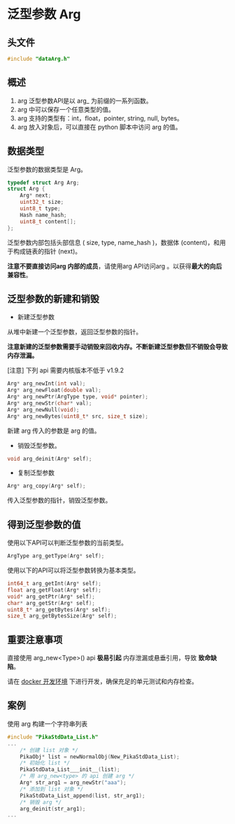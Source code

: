 # 泛型参数 Arg

## 头文件

```c
#include "dataArg.h"
```

## 概述

1. arg 泛型参数API是以 arg_ 为前缀的一系列函数。
1. arg 中可以保存一个任意类型的值。
1. arg 支持的类型有：int，float，pointer, string, null, bytes。
1. arg 放入对象后，可以直接在 python 脚本中访问 arg 的值。

## 数据类型

泛型参数的数据类型是 Arg。

```c
typedef struct Arg Arg;
struct Arg {
    Arg* next;
    uint32_t size;
    uint8_t type;
    Hash name_hash;
    uint8_t content[];
};
```

泛型参数内部包括头部信息 ( size, type, name_hash )，数据体 (content)，和用于构成链表的指针 (next)。

**注意不要直接访问arg 内部的成员**，请使用arg  API访问arg 。以获得**最大的向后兼容性**。


## 泛型参数的新建和销毁

- 新建泛型参数

从堆中新建一个泛型参数，返回泛型参数的指针。

**注意新建的泛型参数需要手动销毁来回收内存。不断新建泛型参数但不销毁会导致内存泄漏。**

[注意] 下列 api 需要内核版本不低于 v1.9.2

```c
Arg* arg_newInt(int val);
Arg* arg_newFloat(double val);
Arg* arg_newPtr(ArgType type, void* pointer);
Arg* arg_newStr(char* val);
Arg* arg_newNull(void);
Arg* arg_newBytes(uint8_t* src, size_t size);
```

新建 arg 传入的参数是 arg 的值。

- 销毁泛型参数。

```c
void arg_deinit(Arg* self);
```

- 复制泛型参数
```c
Arg* arg_copy(Arg* self);
```

传入泛型参数的指针，销毁泛型参数。

## 得到泛型参数的值

使用以下API可以判断泛型参数的当前类型。

```c
ArgType arg_getType(Arg* self);
```

使用以下的API可以将泛型参数转换为基本类型。

```c
int64_t arg_getInt(Arg* self);
float arg_getFloat(Arg* self);
void* arg_getPtr(Arg* self);
char* arg_getStr(Arg* self);
uint8_t* arg_getBytes(Arg* self);
size_t arg_getBytesSize(Arg* self);
```

## 重要注意事项

直接使用 arg_new\<Type\>() api **极易引起** 内存泄漏或悬垂引用，导致 **致命缺陷**。

请在 [docker 开发环境](https://pikadoc.readthedocs.io/zh/latest/get-start_linux.html) 下进行开发，确保充足的单元测试和内存检查。

## 案例

使用 arg 构建一个字符串列表

``` C
#include "PikaStdData_List.h"
...
    /* 创建 list 对象 */
    PikaObj* list = newNormalObj(New_PikaStdData_List);
    /* 初始化 list */
    PikaStdData_List___init__(list);
    /* 用 arg_new<type> 的 api 创建 arg */
    Arg* str_arg1 = arg_newStr("aaa");
    /* 添加到 list 对象 */
    PikaStdData_List_append(list, str_arg1);
    /* 销毁 arg */
    arg_deinit(str_arg1);
...
```

